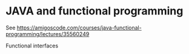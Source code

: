 # JAVA and functional programming

See https://amigoscode.com/courses/java-functional-programming/lectures/35560249

Functional interfaces